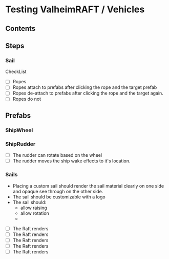 # Testing ValheimRAFT / Vehicles

## Contents

## Steps

### Sail

CheckList

- [ ] Ropes
- [ ] Ropes attach to prefabs after clicking the rope and the target prefab
- [ ] Ropes de-attach to prefabs after clicking the rope and the target again.
- [ ] Ropes do not

## Prefabs

### ShipWheel

### ShipRudder

- [ ] The rudder can rotate based on the wheel
- [ ] The rudder moves the ship wake effects to it's location.

### Sails

- Placing a custom sail should render the sail material clearly on one side and
  opaque see through on the other side.
- The sail should be customizable with a logo
- The sail should:
    - allow raising
    - allow rotation
    -
- [ ] The Raft renders
- [ ] The Raft renders
- [ ] The Raft renders
- [ ] The Raft renders
- [ ] The Raft renders